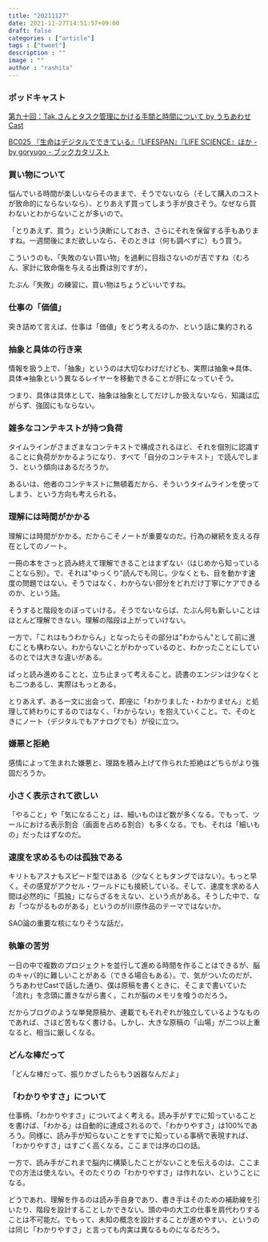 ```yaml
---
title: "20211127"
date: 2021-11-27T14:51:57+09:00
draft: false
categories : ["article"]
tags : ["tweet"]
description : ""
image : ""
author : "rashita"
---
```


### ポッドキャスト

[第九十回：Tak.さんとタスク管理にかける手間と時間について by うちあわせCast](https://anchor.fm/rashita/episodes/Tak-e1aprdp)


[BC025 『生命はデジタルでできている』『LIFESPAN』『LIFE SCIENCE』ほか - by goryugo - ブックカタリスト](https://bookcatalyst.substack.com/p/bc025-lifespanlife-science)

### 買い物について

悩んでいる時間が楽しいならそのままで、そうでないなら（そして購入のコストが致命的にならないなら）、とりあえず買ってしまう手が良さそう。なぜなら買わないとわからないことが多いので。

「とりあえず、買う」という決断にしておき、さらにそれを保留する手もありますね。一週間後にまだ欲しいなら、そのときは（何も調べずに）もう買う。

こういうのも、「失敗のない買い物」を過剰に目指さないのが吉ですね（むろん、家計に致命傷を与える出費は別ですが）。

たぶん「失敗」の練習に、買い物はちょうどいいですね。


### 仕事の「価値」

突き詰めて言えば、仕事は「価値」をどう考えるのか、という話に集約される

### 抽象と具体の行き来

情報を扱う上で、「抽象」というのは大切なわけだけども、実際は抽象=>具体、具体=>抽象という異なるレイヤーを移動できることが肝になっていそう。

つまり、具体は具体として、抽象は抽象としてだけしか扱えないなら、知識は広がらず、強固にもならない。

### 雑多なコンテキストが持つ負荷

タイムラインがさまざまなコンテキストで構成されるほど、それを個別に認識することに負荷がかかるようになり、すべて「自分のコンテキスト」で読んでしまう、という傾向はあるだろうか。

あるいは、他者のコンテキストに無頓着だから、そういうタイムラインを使ってしまう、という方向も考えられる。

### 理解には時間がかかる

理解には時間がかかる。だからこそノートが重要なのだ。行為の継続を支える存在としてのノート。

一冊の本をさっと読み終えて理解できることはまずない（はじめから知っていることなら別）。で、それは"ゆっくり"読んでも同じ。少なくとも、目を動かす速度の問題ではない。そうではなく、わからない部分をどれだけ丁寧にケアできるのか、という話。

そうすると階段をのぼっていける。そうでないならば、たぶん何も新しいことはほとんど理解できない。理解の階段は上がっていけない。

一方で、「これはもうわからん」となったらその部分は"わからん"として前に進むことも構わない。わからないことがわかっているのと、わかったことにしているのとでは大きな違いがある。

ぱっと読み進めることと、立ち止まって考えること。読書のエンジンは少なくとも二つあるし、実際はもっとある。

とりあえず、ある一文に出会って、即座に「わかりました・わかりません」と処理して終わりにするのではなく、「わからない」を抱えていくこと。で、そのときにノート（デジタルでもアナログでも）が役に立つ。

### 嫌悪と拒絶

感情によって生まれた嫌悪と、理路を積み上げて作られた拒絶はどちらがより強固だろうか。

### 小さく表示されて欲しい

「やること」や「気になること」は、細いものほど数が多くなる。でもって、ツールにおける表示割合（画面を占める割合）も多くなる。でも、それは「細いもの」だったはずなのだ。

### 速度を求めるものは孤独である

キリトもアスナもスピード型ではある（少なくともタングではない）。もっと早く。その感覚がアクセル・ワールドにも接続している。そして、速度を求める人間は必然的に「孤独」にならざるをえない、という点がある。そうした中で、なお「つながるものがある」というのが川原作品のテーマではないか。

SAO論の重要な核になりそうな話だ。

### 執筆の苦労

一日の中で複数のプロジェクトを並行して進める時間を作ることはできるが、脳のキャパ的に難しいことがある（できる場合もある）。で、気がついたのだが、うちあわせCastで話した通り、僕は原稿を書くときに、そこまで書いていた「流れ」を念頭に置きながら書く。これが脳のメモリを喰うのだろう。

だからブログのような単発原稿か、連載でもそれぞれが独立しているようなものであれば、さほど苦もなく書ける。しかし、大きな原稿の「山場」が二つ以上重なると、相当に厳しくなる。

### どんな棒だって

「どんな棒だって、振りかざしたらもう凶器なんだよ」

### 「わかりやすさ」について

仕事柄、「わかりやすさ」についてよく考える。読み手がすでに知っていることを書けば、「わかる」は自動的に達成されるので、「わかりやすさ」は100%であろう。同様に、読み手が知らないことをすでに知っている事柄で表現すれば、「わかりやすさ」はすごく高くなる。ここまでは序の口の話。

一方で、読み手がこれまで脳内に構築したことがないことを伝えるのは、ここまでの方法は使えない。そのたぐりの「わかりやすさ」は作れない、ということになる。

どうであれ、理解を作るのは読み手自身であり、書き手はそのための補助線を引いたり、階段を設計することしかできない。頭の中の大工の仕事を肩代わりすることは不可能だ。でもって、未知の概念を設計することが進めやすい、というのは同じ「わかりやすさ」と言っても内実は異なるものになるだろう。